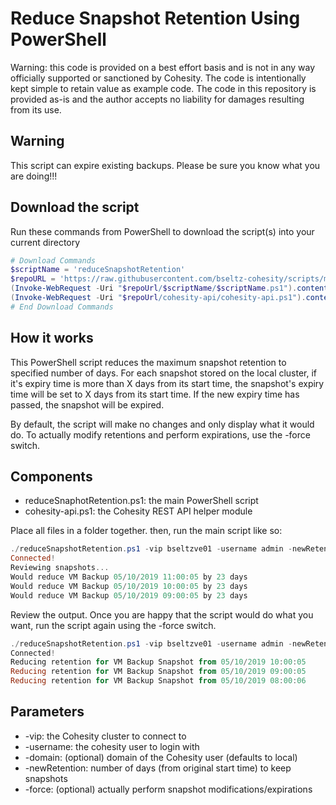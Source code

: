# Reduce Snapshot Retention Using PowerShell

Warning: this code is provided on a best effort basis and is not in any way officially supported or sanctioned by Cohesity. The code is intentionally kept simple to retain value as example code. The code in this repository is provided as-is and the author accepts no liability for damages resulting from its use.

## Warning

This script can expire existing backups. Please be sure you know what you are doing!!!

## Download the script

Run these commands from PowerShell to download the script(s) into your current directory

```powershell
# Download Commands
$scriptName = 'reduceSnapshotRetention'
$repoURL = 'https://raw.githubusercontent.com/bseltz-cohesity/scripts/master/powershell'
(Invoke-WebRequest -Uri "$repoUrl/$scriptName/$scriptName.ps1").content | Out-File "$scriptName.ps1"; (Get-Content "$scriptName.ps1") | Set-Content "$scriptName.ps1"
(Invoke-WebRequest -Uri "$repoUrl/cohesity-api/cohesity-api.ps1").content | Out-File cohesity-api.ps1; (Get-Content cohesity-api.ps1) | Set-Content cohesity-api.ps1
# End Download Commands
```

## How it works

This PowerShell script reduces the maximum snapshot retention to specified number of days. For each snapshot stored on the local cluster, if it's expiry time is more than X days from its start time, the snapshot's expiry time will be set to X days from its start time. If the new expiry time has passed, the snapshot will be expired.

By default, the script will make no changes and only display what it would do. To actually modify retentions and perform expirations, use the -force switch.

## Components

* reduceSnaphotRetention.ps1: the main PowerShell script
* cohesity-api.ps1: the Cohesity REST API helper module

Place all files in a folder together. then, run the main script like so:

```powershell
./reduceSnapshotRetention.ps1 -vip bseltzve01 -username admin -newRetention 45
Connected!
Reviewing snapshots...
Would reduce VM Backup 05/10/2019 11:00:05 by 23 days
Would reduce VM Backup 05/10/2019 10:00:05 by 23 days
Would reduce VM Backup 05/10/2019 09:00:05 by 23 days
```

Review the output. Once you are happy that the script would do what you want, run the script again using the -force switch.

```powershell
./reduceSnapshotRetention.ps1 -vip bseltzve01 -username admin -newRetention 45 -force
Connected!
Reducing retention for VM Backup Snapshot from 05/10/2019 10:00:05
Reducing retention for VM Backup Snapshot from 05/10/2019 09:00:05
Reducing retention for VM Backup Snapshot from 05/10/2019 08:00:06
```

## Parameters

* -vip: the Cohesity cluster to connect to
* -username: the cohesity user to login with
* -domain: (optional) domain of the Cohesity user (defaults to local)
* -newRetention: number of days (from original start time) to keep snapshots
* -force: (optional) actually perform snapshot modifications/expirations
